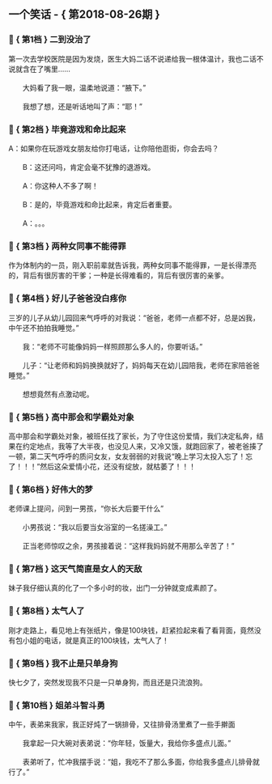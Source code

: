## 一个笑话 - { 第2018-08-26期 }
</hr>

### :jack_o_lantern: { 第1档 } 二到没治了
第一次去学校医院是因为发烧，医生大妈二话不说递给我一根体温计，我也二话不说就含在了嘴里……<br/><br/>　　大妈看了我一眼，温柔地说道：“腋下。”<br/><br/>　　我想了想，还是听话地叫了声：“耶！”


### :jack_o_lantern: { 第2档 } 毕竟游戏和命比起来
A：如果你在玩游戏女朋友给你打电话，让你陪他逛街，你会去吗？<br/><br/>　　B：这还问吗，肯定会毫不犹豫的退游戏。<br/><br/>　　A：你这种人不多了啊！<br/><br/>　　B：是的，毕竟游戏和命比起来，肯定后者重要。<br/><br/>　　A：。。。


### :jack_o_lantern: { 第3档 } 两种女同事不能得罪
作为体制内的一员，刚入职前辈就告诉我，两种女同事不能得罪，一是长得漂亮的，背后有很厉害的干爹；一种是长得难看的，背后有很厉害的亲爹。


### :jack_o_lantern: { 第4档 } 好儿子爸爸没白疼你
三岁的儿子从幼儿园回来气呼呼的对我说：“爸爸，老师一点都不好，总是凶我，中午还不拍拍我睡觉。”<br/><br/>　　我：“老师不可能像妈妈一样照顾那么多人的，你要听话。”<br/><br/>　　儿子：“让老师和妈妈换换就好了，妈妈每天在幼儿园陪我，老师在家陪爸爸睡觉。”<br/><br/>　　想想竟然有点激动呢。


### :jack_o_lantern: { 第5档 } 高中那会和学霸处对象
高中那会和学霸处对象，被班任找了家长，为了守住这份爱情，我们决定私奔，结果在约定地点，我等了大半夜，也没见人来，又冷又饿，就跑回家了，被老爸揍了一顿，第二天气呼呼的质问女友，女友弱弱的对我说“晚上学习太投入忘了！忘了！！！”然后这朵爱情小花，还没有绽放，就枯萎了！！！


### :jack_o_lantern: { 第6档 } 好伟大的梦
老师课上提问，问到一男孩，“你长大后要干什么”<br/><br/>　　小男孩说：“我以后要当女浴室的一名搓澡工。”<br/><br/>　　正当老师惊叹之余，男孩接着说：“这样我妈妈就不用那么辛苦了！”


### :jack_o_lantern: { 第7档 } 这天气简直是女人的天敌
妹子我仔细认真的化了一个多小时的妆，出门一分钟就变成素颜了。


### :jack_o_lantern: { 第8档 } 太气人了
刚才走路上，看见地上有张纸片，像是100块钱，赶紧捡起来看了看背面，竟然没有包小姐的电话，就是真正的100块钱，太气人了！


### :jack_o_lantern: { 第9档 } 我不止是只单身狗
快七夕了，突然发现我不只是一只单身狗，而且还是只流浪狗。


### :jack_o_lantern: { 第10档 } 姐弟斗智斗勇
中午，表弟来我家，我正好炖了一锅排骨，又往排骨汤里煮了一些手擀面<br/><br/>　　我拿起一只大碗对表弟说：“你年轻，饭量大，我给你多盛点儿面。”<br/><br/>　　表弟听了，忙冲我摆手说：“姐，我吃不了那么多面，你给我多盛点儿排骨就行了。”


